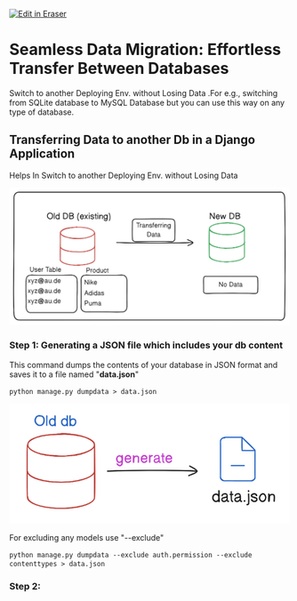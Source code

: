 <p><a target="_blank" href="https://app.eraser.io/workspace/unlCADwgHzuK1NUv2vDg" id="edit-in-eraser-github-link"><img alt="Edit in Eraser" src="https://firebasestorage.googleapis.com/v0/b/second-petal-295822.appspot.com/o/images%2Fgithub%2FOpen%20in%20Eraser.svg?alt=media&amp;token=968381c8-a7e7-472a-8ed6-4a6626da5501"></a></p>

# Seamless Data Migration: Effortless Transfer Between Databases 
Switch to another Deploying Env. without Losing Data .For e.g., switching from SQLite database to MySQL Database but you can use this way on any type of database.



## Transferring Data to another Db in a Django Application
Helps In Switch to another Deploying Env. without Losing Data

![image.png](/.eraser/unlCADwgHzuK1NUv2vDg___PyIGY6S3LKYuPtLSivFCFleXZbx2___csKiAD4H34q7g_rJKdhIq.png "image.png")

### Step 1: Generating a JSON file which includes your db content 
This command dumps the contents of your database in JSON format and saves it to a file named "**data.json**"

```
python manage.py dumpdata > data.json
```
![image.png](/.eraser/unlCADwgHzuK1NUv2vDg___PyIGY6S3LKYuPtLSivFCFleXZbx2___-a8V7M-YVGnagJXMS8Y-M.png "image.png")

For excluding any models use "--exclude"

```
python manage.py dumpdata --exclude auth.permission --exclude contenttypes > data.json
```
### Step 2: 



<!--- Eraser file: https://app.eraser.io/workspace/unlCADwgHzuK1NUv2vDg --->